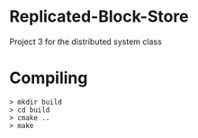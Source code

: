 # Replicated-Block-Store
Project 3 for the distributed system class

# Compiling

  ```
  > mkdir build
  > cd build
  > cmake ..
  > make
  ```
